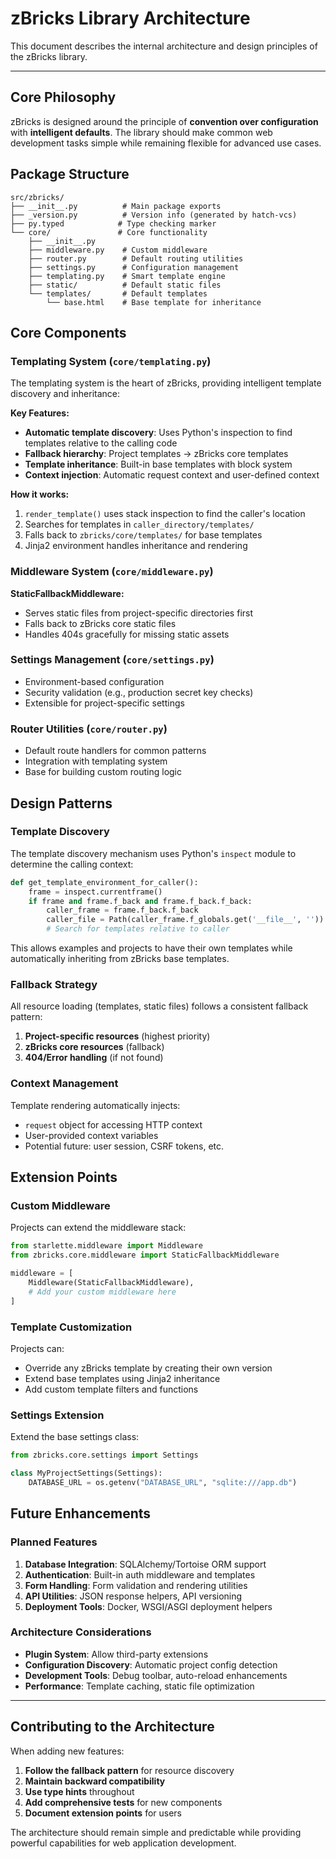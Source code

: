 # zBricks Library Architecture

This document describes the internal architecture and design principles of the zBricks library.

---

## Core Philosophy

zBricks is designed around the principle of **convention over configuration** with **intelligent defaults**. The library should make common web development tasks simple while remaining flexible for advanced use cases.

## Package Structure

```
src/zbricks/
├── __init__.py          # Main package exports
├── _version.py          # Version info (generated by hatch-vcs)
├── py.typed            # Type checking marker
└── core/               # Core functionality
    ├── __init__.py
    ├── middleware.py    # Custom middleware
    ├── router.py        # Default routing utilities  
    ├── settings.py      # Configuration management
    ├── templating.py    # Smart template engine
    ├── static/          # Default static files
    └── templates/       # Default templates
        └── base.html    # Base template for inheritance
```

## Core Components

### Templating System (`core/templating.py`)

The templating system is the heart of zBricks, providing intelligent template discovery and inheritance:

**Key Features:**
- **Automatic template discovery**: Uses Python's inspection to find templates relative to the calling code
- **Fallback hierarchy**: Project templates → zBricks core templates
- **Template inheritance**: Built-in base templates with block system
- **Context injection**: Automatic request context and user-defined context

**How it works:**
1. `render_template()` uses stack inspection to find the caller's location
2. Searches for templates in `caller_directory/templates/`
3. Falls back to `zbricks/core/templates/` for base templates
4. Jinja2 environment handles inheritance and rendering

### Middleware System (`core/middleware.py`)

**StaticFallbackMiddleware:**
- Serves static files from project-specific directories first
- Falls back to zBricks core static files
- Handles 404s gracefully for missing static assets

### Settings Management (`core/settings.py`)

- Environment-based configuration
- Security validation (e.g., production secret key checks)
- Extensible for project-specific settings

### Router Utilities (`core/router.py`)

- Default route handlers for common patterns
- Integration with templating system
- Base for building custom routing logic

## Design Patterns

### Template Discovery

The template discovery mechanism uses Python's `inspect` module to determine the calling context:

```python
def get_template_environment_for_caller():
    frame = inspect.currentframe()
    if frame and frame.f_back and frame.f_back.f_back:
        caller_frame = frame.f_back.f_back
        caller_file = Path(caller_frame.f_globals.get('__file__', ''))
        # Search for templates relative to caller
```

This allows examples and projects to have their own templates while automatically inheriting from zBricks base templates.

### Fallback Strategy

All resource loading (templates, static files) follows a consistent fallback pattern:

1. **Project-specific resources** (highest priority)
2. **zBricks core resources** (fallback)
3. **404/Error handling** (if not found)

### Context Management

Template rendering automatically injects:
- `request` object for accessing HTTP context
- User-provided context variables
- Potential future: user session, CSRF tokens, etc.

## Extension Points

### Custom Middleware

Projects can extend the middleware stack:

```python
from starlette.middleware import Middleware
from zbricks.core.middleware import StaticFallbackMiddleware

middleware = [
    Middleware(StaticFallbackMiddleware),
    # Add your custom middleware here
]
```

### Template Customization

Projects can:
- Override any zBricks template by creating their own version
- Extend base templates using Jinja2 inheritance
- Add custom template filters and functions

### Settings Extension

Extend the base settings class:

```python
from zbricks.core.settings import Settings

class MyProjectSettings(Settings):
    DATABASE_URL = os.getenv("DATABASE_URL", "sqlite:///app.db")
```

## Future Enhancements

### Planned Features

1. **Database Integration**: SQLAlchemy/Tortoise ORM support
2. **Authentication**: Built-in auth middleware and templates
3. **Form Handling**: Form validation and rendering utilities
4. **API Utilities**: JSON response helpers, API versioning
5. **Deployment Tools**: Docker, WSGI/ASGI deployment helpers

### Architecture Considerations

- **Plugin System**: Allow third-party extensions
- **Configuration Discovery**: Automatic project config detection
- **Development Tools**: Debug toolbar, auto-reload enhancements
- **Performance**: Template caching, static file optimization

---

## Contributing to the Architecture

When adding new features:

1. **Follow the fallback pattern** for resource discovery
2. **Maintain backward compatibility** 
3. **Use type hints** throughout
4. **Add comprehensive tests** for new components
5. **Document extension points** for users

The architecture should remain simple and predictable while providing powerful capabilities for web application development.
